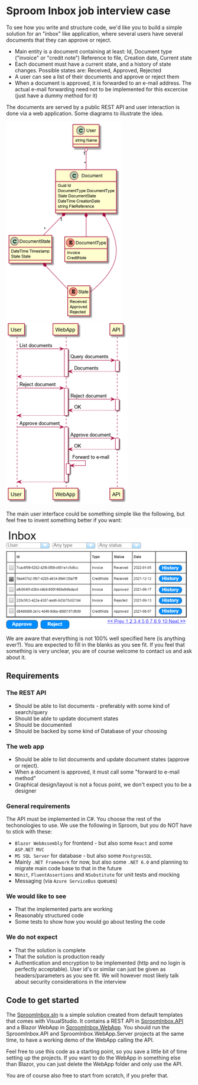 # Sproom Inbox job interview case

To see how you write and structure code, we'd like you to build a simple solution for an "inbox" like application, where several users have several documents that they can approve or reject.

 - Main entity is a document containing at least: Id, Document type ("invoice" or "credit note") Reference to file, Creation date, Current state
 - Each document must have a current state, and a history of state changes. Possible states are: Received, Approved, Rejected
 - A user can see a list of their documents and approve or reject them
 - When a document is approved, it is forwarded to an e-mail address. The actual e-mail forwarding need not to be implemented for this excercise (just have a dummy method for it)

The documents are served by a public REST API and user interaction is done via a web application. Some diagrams to illustrate the idea.

![Class diagram](./Classes.png)
![Sequence diagram](./Sequence.png)

The main user interface could be something simple like the following, but feel free to invent something better if you want:

![Wireframe UI](./Wireframes.png)

We are aware that everything is not 100% well specified here (is anything ever?). You are expected to fill in the blanks as you see fit. If you feel that something is very unclear, you are of course welcome to contact us and ask about it.

## Requirements

### The REST API 
 - Should be able to list documents - preferably with some kind of search/query
 - Should be able to update document states
 - Should be documented
 - Should be backed by some kind of Database of your choosing

### The web app
 - Should be able to list documents and update document states (approve or reject).
 - When a document is approved, it must call some "forward to e-mail method"
 - Graphical design/layout is not a focus point, we don't expect you to be a designer

 ### General requirements
 The API must be implemented in C#. You choose the rest of the techonologies to use. We use the following in Sproom, but you do NOT have to stick with these:
  - `Blazor WebAssembly` for frontend - but also some `React` and some `ASP.NET MVC`
  - `MS SQL Server` for database - but also some `PostgresSQL`
  - Mainly `.NET Framework` for now, but also some `.NET 6.0` and planning to migrate main code base to that in the future
  - `NUnit`, `FluentAssertions` and `NSubstitute` for unit tests and mocking
  - Messaging (via `Azure ServiceBus` queues)

### We would like to see
  - That the implemented parts are working
  - Reasonably structured code
  - Some tests to show how you would go about testing the code

### We do not expect
  - That the solution is complete
  - That the solution is production ready
  - Authentication and encryption to be implemented (http and no login is perfectly acceptable). User id's or similar can just be given as headers/parameters as you see fit. We will however most likely talk about security considerations in the interview

## Code to get started
The [SproomInbox.sln](./SproomInbox.sln) is a simple solution created from default templates that comes with VisualStudio. It contains a REST API in [SproomInbox.API](./SproomInbox.API) and a Blazor WebApp in [SproomInbox.WebApp](./SproomInbox.WebApp). You should run the SproomInbox.API and SproomInbox.WebApp.Server projects at the same time, to have a working demo of the WebApp calling the API.

Feel free to use this code as a starting point, so you save a little bit of time setting up the projects. If you want to do the WebApp in something else than Blazor, you can just delete the WebApp folder and only use the API.

You are of course also free to start from scratch, if you prefer that.